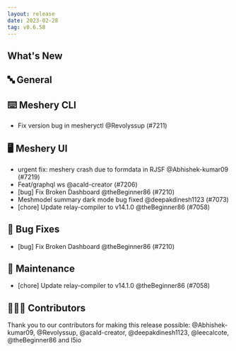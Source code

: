```yaml
---
layout: release
date: 2023-02-28
tag: v0.6.58
---
```


## What's New
## 🔤 General
## ⌨️ Meshery CLI

- Fix version bug in mesheryctl @Revolyssup (#7211)

## 🖥 Meshery UI

- urgent fix: meshery crash due to formdata in RJSF @Abhishek-kumar09 (#7219)
- Feat/graphql ws @acald-creator (#7206)
- [bug] Fix Broken Dashboard @theBeginner86 (#7210)
- Meshmodel summary dark mode bug fixed @deepakdinesh1123 (#7073)
- [chore] Update relay-compiler to v14.1.0 @theBeginner86 (#7058)

## 🐛 Bug Fixes

- [bug] Fix Broken Dashboard @theBeginner86 (#7210)

## 🧰 Maintenance

- [chore] Update relay-compiler to v14.1.0 @theBeginner86 (#7058)

## 👨🏽‍💻 Contributors

Thank you to our contributors for making this release possible:
@Abhishek-kumar09, @Revolyssup, @acald-creator, @deepakdinesh1123, @leecalcote, @theBeginner86 and l5io
